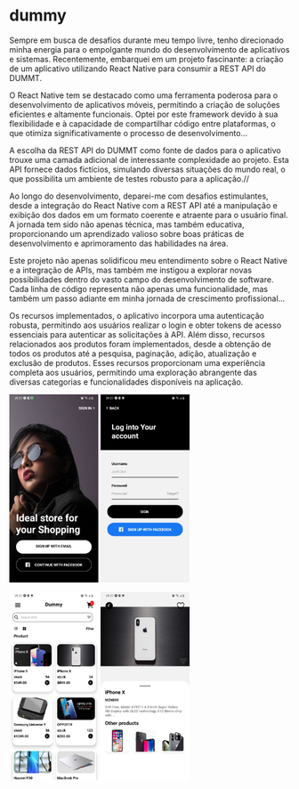 # dummy

Sempre em busca de desafios durante meu tempo livre, tenho direcionado minha energia para o empolgante mundo do desenvolvimento de aplicativos e sistemas. Recentemente, embarquei em um projeto fascinante: a criação de um aplicativo utilizando React Native para consumir a REST API do DUMMT.

O React Native tem se destacado como uma ferramenta poderosa para o desenvolvimento de aplicativos móveis, permitindo a criação de soluções eficientes e altamente funcionais. Optei por este framework devido à sua flexibilidade e à capacidade de compartilhar código entre plataformas, o que otimiza significativamente o processo de desenvolvimento...

A escolha da REST API do DUMMT como fonte de dados para o aplicativo trouxe uma camada adicional de interessante complexidade ao projeto. Esta API fornece dados fictícios, simulando diversas situações do mundo real, o que possibilita um ambiente de testes robusto para a aplicação.//

Ao longo do desenvolvimento, deparei-me com desafios estimulantes, desde a integração do React Native com a REST API até a manipulação e exibição dos dados em um formato coerente e atraente para o usuário final. A jornada tem sido não apenas técnica, mas também educativa, proporcionando um aprendizado valioso sobre boas práticas de desenvolvimento e aprimoramento das habilidades na área.

Este projeto não apenas solidificou meu entendimento sobre o React Native e a integração de APIs, mas também me instigou a explorar novas possibilidades dentro do vasto campo do desenvolvimento de software. Cada linha de código representa não apenas uma funcionalidade, mas também um passo adiante em minha jornada de crescimento profissional...

 Os recursos implementados, o aplicativo incorpora uma autenticação robusta, permitindo aos usuários realizar o login e obter tokens de acesso essenciais para autenticar as solicitações à API. Além disso, recursos relacionados aos produtos foram implementados, desde a obtenção de todos os produtos até a pesquisa, paginação, adição, atualização e exclusão de produtos. Esses recursos proporcionam uma experiência completa aos usuários, permitindo uma exploração abrangente das diversas categorias e funcionalidades disponíveis na aplicação.


<img src="Screenshot/Screenshot_20231213-092729_Expo%20Go.jpg" width="160">  <img src="Screenshot/Screenshot_20231213-092732_Expo%20Go.jpg" width="160"> 


<img src="Screenshot/Screenshot_20231213-092739_Expo%20Go.jpg" width="160">  <img src="Screenshot/Screenshot_20231213-092750_Expo%20Go.jpg" width="160">  


 


